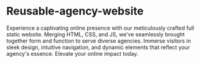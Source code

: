 # Reusable-agency-website
Experience a captivating online presence with our meticulously crafted full static website. Merging HTML, CSS, and JS, we've seamlessly brought together form and function to serve diverse agencies. Immerse visitors in sleek design, intuitive navigation, and dynamic elements that reflect your agency's essence. Elevate your online impact today.

